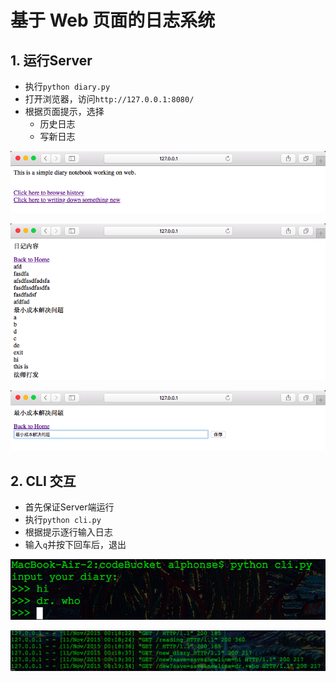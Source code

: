 # 基于 Web 页面的日志系统

## 1. 运行Server

* 执行`python diary.py`
* 打开浏览器，访问`http://127.0.0.1:8080/`
* 根据页面提示，选择
	* 历史日志
	* 写新日志

![showcase-0.png](../../../0MOOC/4w/showcase-0.png)

![showcase-2.png](../../../0MOOC/4w/showcase-2.png)

![showcase-3.png](../../../0MOOC/4w/showcase-3.png)


## 2. CLI 交互
* 首先保证Server端运行
* 执行`python cli.py`
* 根据提示逐行输入日志
* 输入`q`并按下回车后，退出

![showcase-4.png](../../../0MOOC/4w/showcase-4.png)

![showcase-5.png](../../../0MOOC/4w/showcase-5.png)